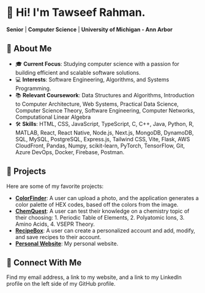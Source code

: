 # :wave: Hi! I'm Tawseef Rahman.

**Senior** | **Computer Science** | **University of Michigan - Ann Arbor**

## :rocket: **About Me**

- :mortar_board: **Current Focus**: Studying computer science with a passion for building efficient and scalable software solutions.
- :computer: **Interests**: Software Engineering, Algorithms, and Systems Programming.
- :books: **Relevant Coursework**: Data Structures and Algorithms, Introduction to Computer Architecture, Web Systems, Practical Data Science, Computer Science Theory, Software Engineering, Computer Networks, Computational Linear Algebra
- :hammer_and_wrench: **Skills**: HTML, CSS, JavaScript, TypeScript, C, C++, Java, Python, R, MATLAB, React, React Native, Node.js, Next.js, MongoDB, DynamoDB, SQL, MySQL, PostgreSQL, Express.js, Tailwind CSS, Vite, Flask, AWS CloudFront, Pandas, Numpy, scikit-learn, PyTorch, TensorFlow, Git, Azure DevOps, Docker, Firebase, Postman.

## :open_file_folder: **Projects**

Here are some of my favorite projects:

- [**ColorFinder**](https://github.com/tawseef-rahman/color-finder): A user can upload a photo, and the application generates a color palette of HEX codes, based off the colors from the image.
- [**ChemQuest**](https://github.com/tawseef-rahman/chem-quest): A user can test their knowledge on a chemistry topic of their choosing: 1. Periodic Table of Elements, 2. Polyatomic Ions, 3. Amino Acids, 4. VSEPR Theory.
- [**RecipeBox**](https://github.com/tawseef-rahman/recipe-box): A user can create a personalized account and add, modify, and save recipes to their account.
- [**Personal Website**](https://github.com/tawseef-rahman/tr-website): My personal website.

## :handshake: Connect With Me

Find my email address, a link to my website, and a link to my LinkedIn profile on the left side of my GitHub profile.
